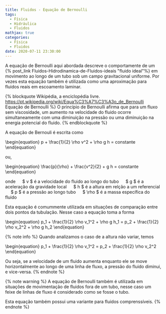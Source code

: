 ```yaml
---
title: Fluidos - Equação de Bernoulli
tags:
  - Física
  - Hidráulica
  - Fluidos
mathjax: true
categories:
  - Física
  - Fluidos
date: 2020-07-11 23:30:00
---
```


A equação de Bernoulli aqui abordada descreve o comportamente de um {% post_link Fluidos-Hidrodinamica-de-Fluidos-ideais "fluido ideal"%} em movimento ao longo de um tubo sob um campo gravitacional uniforme. Por vezes esta equação também é utilizada como uma aproximação para fluidos reais em escoamento laminar.

{% blockquote Wikipédia, a enciclopédia livre. https://pt.wikipedia.org/wiki/Equa%C3%A7%C3%A3o_de_Bernoulli Equação de Bernoulli %}
O princípio de Bernoulli afirma que para um fluxo sem viscosidade, um aumento na velocidade do fluido ocorre simultaneamente com uma diminuição na pressão ou uma diminuição na energia potencial do fluido.
{% endblockquote %}

A equação de Bernouli é escrita como

\begin{equation}
  p + \frac{1}{2} \rho v^2 + \rho g h = constante
\end{equation}

<!-- more -->

ou,

\begin{equation}
  \frac{p}{\rho} + \frac{v^2}{2} + g h = constante
\end{equation}

onde
&#8195; $ v $ é a velocidade do fluido ao longo do tubo
&#8195; $ g $ é a aceleração da gravidade local
&#8195; $ h $ é a altura em relção a um referencial
&#8195; $ p $ é a pressão ao longo tubo
&#8195; $ \rho $ é a massa específica do fluido

Esta equação é comummente utilizada em situações de comparação entre dois pontos da tubulação. Nesse caso a equação toma a forma

\begin{equation}
  p_1 + \frac{1}{2} \rho v_1^2 + \rho g h_1 = p_2 + \frac{1}{2} \rho v_2^2 + \rho g h_2
\end{equation}

{% note info %}
Quando analizamos o caso de a altura não variar, temos

\begin{equation}
  p_1 + \frac{1}{2} \rho v_1^2 = p_2 + \frac{1}{2} \rho v_2^2 
\end{equation}

Ou seja, se a velocidade de um fluido aumenta enquanto ele se move horizontalmente ao longo de uma linha de fluxo, a pressão do fluido diminui, e vice-versa.
{% endnote %}

{% note warning %}
A equação de Bernoulli também é utilizada em situações de movimentação de fluidos fora de um tubo, nesse caso um feixe de linhas de fluxo é considerado como se fosse o tubo.

Esta equação também possui uma variante para fluidos comprenssíveis.
{% endnote %}